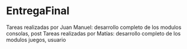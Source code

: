 # EntregaFinal

Tareas realizadas por Juan Manuel: desarrollo completo de los modulos consolas, post
Tareas realizadas por Matías: desarrollo completo de los modulos juegos, usuario
